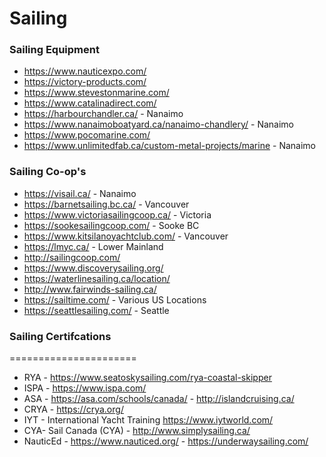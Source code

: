 # Sailing
### Sailing Equipment
* https://www.nauticexpo.com/
* https://victory-products.com/
* https://www.stevestonmarine.com/
* https://www.catalinadirect.com/
* https://harbourchandler.ca/ - Nanaimo
* https://www.nanaimoboatyard.ca/nanaimo-chandlery/ - Nanaimo
* https://www.pocomarine.com/
* https://www.unlimitedfab.ca/custom-metal-projects/marine - Nanaimo



### Sailing Co-op's
* https://visail.ca/ - Nanaimo
* https://barnetsailing.bc.ca/ - Vancouver
* https://www.victoriasailingcoop.ca/ - Victoria
* https://sookesailingcoop.com/ - Sooke BC
* https://www.kitsilanoyachtclub.com/ - Vancouver
* https://lmyc.ca/ - Lower Mainland
* http://sailingcoop.com/
* https://www.discoverysailing.org/
* https://waterlinesailing.ca/location/
* http://www.fairwinds-sailing.ca/
* https://sailtime.com/ - Various US Locations
* https://seattlesailing.com/ - Seattle

### Sailing Certifcations
======================
* RYA - https://www.seatoskysailing.com/rya-coastal-skipper
* ISPA - https://www.ispa.com/
* ASA - https://asa.com/schools/canada/ - http://islandcruising.ca/
* CRYA - https://crya.org/
* IYT - International Yacht Training https://www.iytworld.com/ 
* CYA-  Sail Canada (CYA) - http://www.simplysailing.ca/
* NauticEd - https://www.nauticed.org/ - https://underwaysailing.com/
